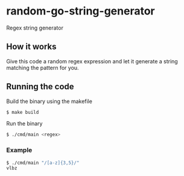# random-go-string-generator

Regex string generator

## How it works

Give this code a random regex expression and let it generate a string matching the pattern for you.

## Running the code

Build the binary using the makefile

```bash
$ make build
```

Run the binary

```bash
$ ./cmd/main <regex>
```

### Example

```bash
$ ./cmd/main "/[a-z]{3,5}/"
vlbz
```
